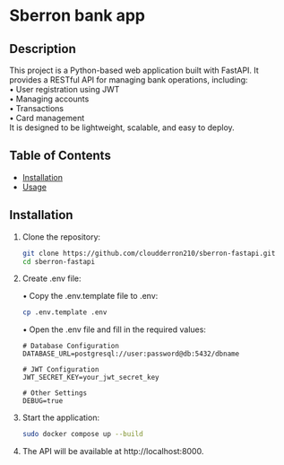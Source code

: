 # Sberron bank app


## Description
This project is a Python-based web application built with FastAPI. It provides a RESTful API for managing bank operations, including:  
• User registration using JWT  
• Managing accounts  
• Transactions  
• Card management  
It is designed to be lightweight, scalable, and easy to deploy.

## Table of Contents
- [Installation](#installation)
- [Usage](#usage)

## Installation
1. Clone the repository:
   ```bash
   git clone https://github.com/cloudderron210/sberron-fastapi.git
   cd sberron-fastapi
   ```
   
2.  Create .env file:

    • Copy the .env.template file to .env:
    ```bash
    cp .env.template .env

    ```
    • Open the .env file and fill in the required values:

    ```env
    # Database Configuration
    DATABASE_URL=postgresql://user:password@db:5432/dbname

    # JWT Configuration
    JWT_SECRET_KEY=your_jwt_secret_key

    # Other Settings
    DEBUG=true
    ```
    
3. Start the application:
    
   ```bash
   sudo docker compose up --build
   ```
   
4. The API will be available at http://localhost:8000.


    


